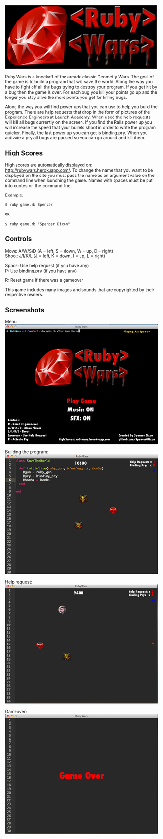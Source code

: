 ![Title](https://github.com/SpencerCDixon/RubyWars/blob/master/img/title.png)

Ruby Wars is a knockoff of the arcade classic Geometry Wars.  The goal of the game is to build a program that will save the world.  Along the way you have to fight off all the bugs trying to destroy your program.  If you get hit by a bug then the game is over.  For each bug you kill your points go up and the longer you stay alive the more points you get for killing bugs.

Along the way you will find power ups that you can use to help you build the program.  There are help requests that drop in the form of pictures of the Experience Engineers at [Launch Academy](http://www.launchacademy.com).  When used the help requests will kill all bugs currently on the screen.  If you find the Rails power up you will increase the speed that your bullets shoot in order to write the program quicker.  Finally, the last power up you can get is binding.pry.  When you activate a pry all bugs are paused so you can go around and kill them.

## High Scores

High scores are automatically displayed on: http://rubywars.herokuapp.com/. To change the name that you want to be displayed on the site you must pass the name as an argument value on the command line when launching the game. Names with spaces must be put into quotes on the command line.

Example:
```
$ ruby game.rb Spencer

OR

$ ruby game.rb "Spencer Dixon"
```

## Controls

Move: A/W/S/D (A = left, S = down, W = up, D = right)  
Shoot: J/I/K/L (J = left, K = down, I = up, L = right)  

Space: Use help request (if you have any)  
P: Use binding.pry (if you have any)  

R: Reset game if there was a gameover

This game includes many images and sounds that are copyrighted by their respective owners.


## Screenshots

Menu:
![Menu](https://github.com/SpencerCDixon/RubyWars/blob/master/readme/menu.png)

Building the program:  
![Ruby Wars](https://github.com/SpencerCDixon/RubyWars/blob/master/readme/program.png)

Help request:
![Help Request](https://github.com/SpencerCDixon/RubyWars/blob/master/readme/help_request.png)

Gameover:
![Gameover](https://github.com/SpencerCDixon/RubyWars/blob/master/readme/game_over.png)
